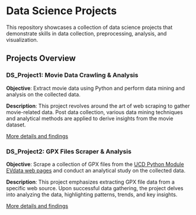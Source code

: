 # Data Science Projects

This repository showcases a collection of data science projects that demonstrate skills in data collection, preprocessing, analysis, and visualization.

## Projects Overview

### DS_Project1: Movie Data Crawling & Analysis

**Objective**: Extract movie data using Python and perform data mining and analysis on the collected data.

**Description**: This project revolves around the art of web scraping to gather movie-related data. Post data collection, various data mining techniques and analytical methods are applied to derive insights from the movie dataset.

[More details and findings](DS_Project1.html)

### DS_Project2: GPX Files Scraper & Analysis

**Objective**: Scrape a collection of GPX files from the [UCD Python Module EVdata web pages](http://mlg.ucd.ie/modules/python/EVdata) and conduct an analytical study on the collected data.

**Description**: This project emphasizes extracting GPX file data from a specific web source. Upon successful data gathering, the project delves into analyzing the data, highlighting patterns, trends, and key insights.

[More details and findings](DataScienceProject2.html)

